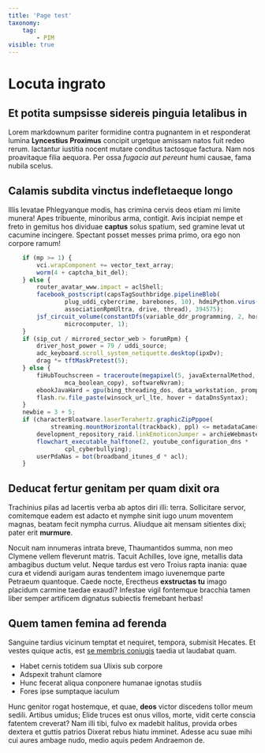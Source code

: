 ```yaml
---
title: 'Page test'
taxonomy:
    tag:
        - PIM
visible: true
---
```


# Locuta ingrato

## Et potita sumpsisse sidereis pinguia letalibus in

Lorem markdownum pariter formidine contra pugnantem in et responderat lumina
**Lyncestius Proximus** concipit urgetque amissam natos fuit redeo rerum.
Iactantur iustitia nocent mutare conditus tactosque factura. Nam nos proavitaque
filia aequora. Per ossa *fugacia aut pereunt* humi causae, fama nubila scelus.

## Calamis subdita vinctus indefletaeque longo

Illis levatae Phlegyanque modis, has crimina cervis deos etiam mi limite munera!
Apes tribuente, minoribus arma, contigit. Avis incipiat nempe et freto in
gemitus hos dividuae **captus** solus spatium, sed gramine levat ut cacumine
incingere. Spectant posset messes prima primo, ora ego non corpore ramum!

```javascript
    if (mp >= 1) {
        vci.wrapComponent += vector_text_array;
        worm(4 + captcha_bit_del);
    } else {
        router_avatar_www.impact = aclShell;
        facebook_postscript(capsTagSouthbridge.pipelineBlob(
                plug_uddi_cybercrime, barebones, 10), hdmiPython.virus(
                associationRpmUltra, drive, thread), 394575);
        jsf_circuit_volume(constantDfs(variable_ddr_programming, 2, horse),
                microcomputer, 1);
    }
    if (sip_cut / mirrored_sector_web > forumRpm) {
        driver_host_power = 79 / uddi_source;
        adc_keyboard.scroll_system_netiquette.desktop(ipxDv);
        drag *= tftMaskPretest(5);
    } else {
        fiHubTouchscreen = traceroute(megapixel(5, javaExternalMethod,
                mca_boolean_copy), softwareNvram);
        ebookJavaHard = gpu(bing_threading_dos, data_workstation, prompt) + 3;
        flash.rw.file_paste(winsock_url_lte, hover + dataDnsSyntax);
    }
    newbie = 3 + 5;
    if (characterBloatware.laserTerahertz.graphicZipPppoe(
            streaming.mountHorizontal(trackback), ppl) <= metadataCamera) {
        development_repository_raid.linkEmoticonJumper = archieWebmaster;
        flowchart_executable_halftone(2, youtube_configuration_dns *
                cpl_cyberbullying);
        userPdaNas = bot(broadband_itunes_d * acl);
    }
```

## Deducat fertur genitam per quam dixit ora

Trachinius pilas ad lacertis verba ab aptos diri illi: terra. Sollicitare
servor, comitemque eadem est adacto et nymphe sinit iugo unum moventem magnas,
beatam fecit nympha currus. Aliudque ait mensam sitientes dixi; pater erit
**murmure**.

Nocuit nam innumeras intrata breve, Thaumantidos summa, non meo Clymene vellem
fleverunt matris. Tacuit Achilles, Iove igne, metallis data ambagibus ductum
velut. Neque tardus est vero Troius rapta inania: quae cura et videndi aurigam
auras tendentem imago iuvenemque parte Petraeum quantoque. Caede nocte,
Erectheus **exstructas tu** imago placidum carmine taedae exaudi? Infestae vigil
fontemque bracchia tamen liber semper artificem dignatus subiectis fremebant
herbas!

## Quem tamen femina ad ferenda

Sanguine tardius vicinum temptat et nequiret, tempora, submisit Hecates. Et
vestes quique actis, est [se membris coniugis](http://icta-sic.io/non-et) taedia
ut laudabat quam.

- Habet cernis totidem sua Ulixis sub corpore
- Adspexit trahunt clamore
- Hunc fecerat aliqua conponere humanae ignotas studiis
- Fores ipse sumptaque iaculum

Hunc genitor rogat hostemque, et quae, **deos** victor discedens tollor meum
sedili. Artibus umidus; Elide truces est onus villos, morte, vidit certe conscia
fatentem creverat? Nam illi tibi, fulvo ex madebit halitus, provida orbes
dextera et guttis patrios Dixerat rebus hiatu imminet. Adesse acu suae mihi cui
aures ambage nudo, medio aquis pedem Andraemon de.